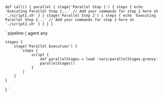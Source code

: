 `def call() {
    parallel {
        stage('Parallel Step 1') {
            steps {
                echo 'Executing Parallel Step 1...'
                // Add your commands for step 1 here
                sh './script1.sh'
            }
        }
        stage('Parallel Step 2') {
            steps {
                echo 'Executing Parallel Step 2...'
                // Add your commands for step 2 here
                sh './script2.sh'
            }
        }
    }
}
`


` pipeline {
    agent any

    stages {
        stage('Parallel Execution') {
            steps {
                script {
                    def parallelStages = load 'vars/parallelStages.groovy'
                    parallelStages()
                }
            }
        }
    }
} `

